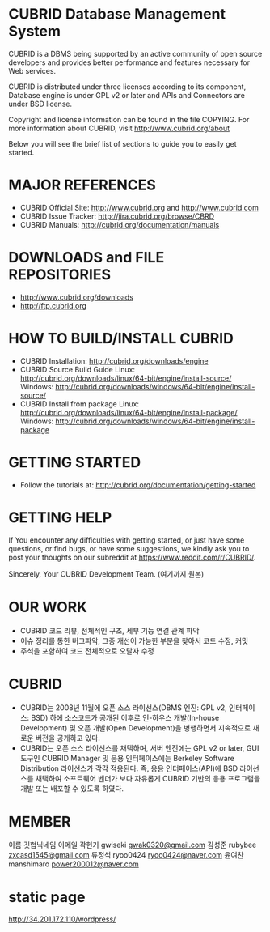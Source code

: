 CUBRID Database Management System
=================================
CUBRID is a DBMS being supported by an active community of open source developers 
and provides better performance and features necessary for Web services. 

CUBRID is distributed under three licenses according to its component, 
Database engine is under GPL v2 or later and 
APIs and Connectors are under BSD license.

Copyright and license information can be found in the file COPYING.
For more information about CUBRID, visit http://www.cubrid.org/about

Below you will see the brief list of sections to guide you to easily get started. 

MAJOR REFERENCES
================
- CUBRID Official Site: http://www.cubrid.org and http://www.cubrid.com
- CUBRID Issue Tracker: http://jira.cubrid.org/browse/CBRD
- CUBRID Manuals: http://cubrid.org/documentation/manuals

DOWNLOADS and FILE REPOSITORIES
===============================
- http://www.cubrid.org/downloads
- http://ftp.cubrid.org

HOW TO BUILD/INSTALL CUBRID
===========================
- CUBRID Installation:
  http://cubrid.org/downloads/engine
- CUBRID Source Build Guide
  Linux: http://cubrid.org/downloads/linux/64-bit/engine/install-source/
  Windows: http://cubrid.org/downloads/windows/64-bit/engine/install-source/
- CUBRID Install from package
  Linux: http://cubrid.org/downloads/linux/64-bit/engine/install-package/
  Windows: http://cubrid.org/downloads/windows/64-bit/engine/install-package

GETTING STARTED
===============
- Follow the tutorials at:
  http://cubrid.org/documentation/getting-started

GETTING HELP
============
If You encounter any difficulties with getting started, or just have some
questions, or find bugs, or have some suggestions, we kindly ask you to 
post your thoughts on our subreddit at https://www.reddit.com/r/CUBRID/.

Sincerely,
Your CUBRID Development Team.                                                      (여기까지 원본)

OUR WORK
========
- CUBRID 코드 리뷰, 전체적인 구조, 세부 기능 연결 관계 파악
- 이슈 정리를 통한 버그파악, 그중 개선이 가능한 부분을 찾아서 코드 수정, 커밋
- 주석을 포함하여 코드 전체적으로 오탈자 수정

CUBRID
======
- CUBRID는 2008년 11월에 오픈 소스 라이선스(DBMS 엔진: GPL v2, 인터페이스: BSD) 하에 소스코드가 공개된 이후로 인-하우스 개발(In-house Development) 및 오픈 개발(Open Development)을 병행하면서 지속적으로 새로운 버전을 공개하고 있다.
- CUBRID는 오픈 소스 라이선스를 채택하며, 서버 엔진에는 GPL v2 or later, GUI 도구인 CUBRID Manager 및 응용 인터페이스에는 Berkeley Software Distribution 라이선스가 각각 적용된다. 즉, 응용 인터페이스(API)에 BSD 라이선스를 채택하여 소프트웨어 벤더가 보다 자유롭게 CUBRID 기반의 응용 프로그램을 개발 또는 배포할 수 있도록 하였다.

MEMBER
======
이름    깃헙닉네임      이메일
곽현기   gwiseki      gwak0320@gmail.com
김성준   rubybee      zxcasd1545@gmail.com
류정석   ryoo0424     ryoo0424@naver.com
윤여찬   manshimaro   power200012@naver.com

static page
===========
http://34.201.172.110/wordpress/
